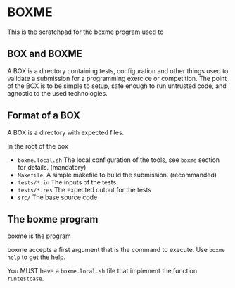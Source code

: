 # BOXME

This is the scratchpad for the boxme program used to

## BOX and BOXME

A BOX is a directory containing tests, configuration and other things used to validate a submission for a programming exercice or competition.
The point of the BOX is to be simple to setup, safe enough to run untrusted code, and agnostic to the used technologies.

## Format of a BOX

A BOX is a directory with expected files.

In the root of the box

* `boxme.local.sh` The local configuration of the tools, see `boxme` section for details. (mandatory)
* `Makefile`. A simple makefile to build the submission. (recommanded)
* `tests/*.in` The inputs of the tests
* `tests/*.res` The expected output for the tests
* `src/` The base source code

## The boxme program

boxme is the program

boxme accepts a first argument that is the command to execute.
Use `boxme help` to get the help.

You MUST have a `boxme.local.sh` file that implement the function `runtestcase`.
